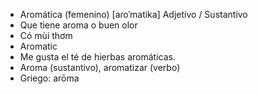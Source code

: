 - Aromática (femenino) [aɾoˈmatika] Adjetivo / Sustantivo
- Que tiene aroma o buen olor
- Có mùi thơm
- Aromatic
- Me gusta el té de hierbas aromáticas.
- Aroma (sustantivo), aromatizar (verbo)
- Griego: arōma